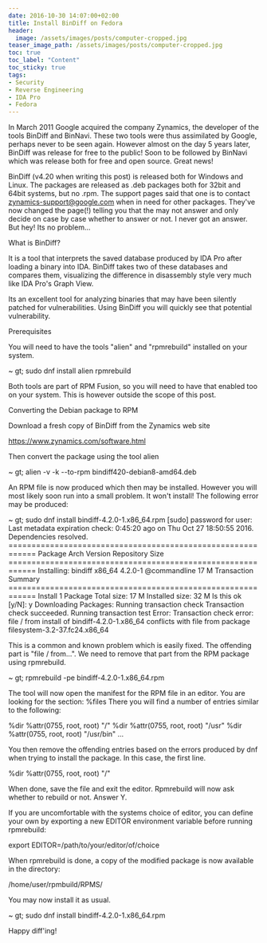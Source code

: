 ```yaml
---
date: 2016-10-30 14:07:00+02:00
title: Install BinDiff on Fedora
header:
  image: /assets/images/posts/computer-cropped.jpg
teaser_image_path: /assets/images/posts/computer-cropped.jpg
toc: true
toc_label: "Content"
toc_sticky: true
tags:
- Security
- Reverse Engineering
- IDA Pro
- Fedora
---
```


In March 2011 Google acquired the company Zynamics, the developer of the tools BinDiff and BinNavi. These two tools were thus assimilated by Google, perhaps never to be seen again. However almost on the day 5 years later, BinDiff was release for free to the public! Soon to be followed by BinNavi which was release both for free and open source. Great news!

BinDiff (v4.20 when writing this post) is released both for Windows and Linux. The packages are released as .deb packages both for 32bit and 64bit systems, but no .rpm. The support pages said that one is to contact zynamics-support@google.com when in need for other packages. They've now changed the page(!) telling you that the may not answer and only decide on case by case whether to answer or not. I never got an answer.  But hey! Its no problem...

What is BinDiff?

It is a tool that interprets the saved database produced by IDA Pro after loading a binary into IDA. BinDiff takes two of these databases and compares them, visualizing the difference in disassembly style very much like IDA Pro's Graph View.

Its an excellent tool for analyzing binaries that may have been silently patched for vulnerabilities. Using BinDiff you will quickly see that potential vulnerability.

Prerequisites

You will need to have the tools "alien" and "rpmrebuild" installed on your system.

~
gt; sudo dnf install alien rpmrebuild

Both tools are part of RPM Fusion, so you will need to have that enabled too on your system. This is however outside the scope of this post.

Converting the Debian package to RPM

Download a fresh copy of BinDiff from the Zynamics web site

https://www.zynamics.com/software.html


Then convert the package using the tool alien

~
gt; alien -v -k --to-rpm bindiff420-debian8-amd64.deb

An RPM file is now produced which then may be installed. However you will most likely soon run into a small problem. It won't install! The following error may be produced:

~
gt; sudo dnf install bindiff-4.2.0-1.x86_64.rpm [sudo] password for user: Last metadata expiration check: 0:45:20 ago on Thu Oct 27 18:50:55 2016. Dependencies resolved. ============================================================ Package Arch Version Repository Size ============================================================ Installing: bindiff x86_64 4.2.0-1 @commandline 17 M Transaction Summary ============================================================ Install 1 Package Total size: 17 M Installed size: 32 M Is this ok [y/N]: y Downloading Packages: Running transaction check Transaction check succeeded. Running transaction test Error: Transaction check error: file / from install of bindiff-4.2.0-1.x86_64 conflicts with file from package filesystem-3.2-37.fc24.x86_64

This is a common and known problem which is easily fixed. The offending part is "file / from...". We need to remove that part from the RPM package using rpmrebuild.

~
gt; rpmrebuild -pe bindiff-4.2.0-1.x86_64.rpm

The tool will now open the manifest for the RPM file in an editor. You are looking for the section: %files There you will find a number of entries similar to the following:

%dir %attr(0755, root, root) "/"
%dir %attr(0755, root, root) "/usr"
%dir %attr(0755, root, root) "/usr/bin"
...

You then remove the offending entries based on the errors produced by dnf when trying to install the package. In this case, the first line.

%dir %attr(0755, root, root) "/"

When done, save the file and exit the editor. Rpmrebuild will now ask whether to rebuild or not. Answer Y.

If you are uncomfortable with the systems choice of editor, you can define your own by exporting a new EDITOR environment variable before running rpmrebuild:

export EDITOR=/path/to/your/editor/of/choice

When rpmrebuild is done, a copy of the modified package is now available in the directory:

/home/user/rpmbuild/RPMS/

You may now install it as usual.

~
gt; sudo dnf install bindiff-4.2.0-1.x86_64.rpm

Happy diff'ing!